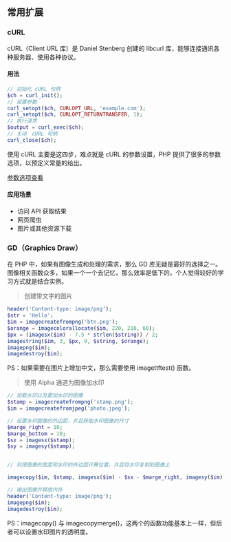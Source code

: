 ## 常用扩展

### cURL
cURL（Client URL 库）是 Daniel Stenberg 创建的 libcurl 库，能够连接通讯各种服务器、使用各种协议。

#### 用法
```php
// 初始化 cURL 句柄
$ch = curl_init();
// 设置参数
curl_setopt($ch, CURLOPT_URL, 'example.com');
curl_setopt($ch, CURLOPT_RETURNTRANSFER, 1);
// 执行请求
$output = curl_exec($ch);
// 关闭　cURL 句柄
curl_close($ch);
```

使用 cURL 主要是这四步，难点就是 cURL 的参数设置，PHP 提供了很多的参数选项，以预定义常量的给出。

[参数选项查看](http://php.net/manual/zh/curl.constants.php)

#### 应用场景
- 访问 API 获取结果
- 网页爬虫
- 图片或其他资源下载

### GD（Graphics Draw）
在 PHP 中，如果有图像生成和处理的需求，那么 GD 库无疑是最好的选择之一。图像相关函数众多，如果一个一个去记忆，那么效率是低下的，个人觉得较好的学习方式就是结合实例。

> 创建带文字的图片

```php
header('Content-type: image/png');
$str = 'Hello';
$im = imagecreatefrompng('btn.png');
$orange = imagecolorallocate($im, 220, 210, 60);
$px = (imagesx($im) - 7.5 * strlen($string)) / 2;
imagestring($im, 3, $px, 9, $string, $orange);
imagepng($im);
imagedestroy($im);
```
PS：如果需要在图片上增加中文，那么需要使用 imagettftest() 函数。

> 使用 Alpha 通道为图像加水印

```php
// 加载水印以及要加水印的图像
$stamp = imagecreatefrompng('stamp.png');
$im = imagecreatefromjpeg('photo.jpeg');

// 设置水印图像的外边距，并且获取水印图像的尺寸
$marge_right = 10;
$marge_bottom = 10;
$sx = imagesx($stamp);
$sy = imagesy($stamp);


// 利用图像的宽度和水印的外边距计算位置，并且将水印复制到图像上

imagecopy($im, $stamp, imagesx($im) - $sx - $marge_right, imagesy($im) - $sy - $marge_bottom, 0, 0, imagesx($stamp), imagesy($stamp));

// 输出图像并释放内存
header('Content-type: image/png');
imagepng($im);
imagedestroy($im);
```
PS：imagecopy() 与 imagecopymerge()，这两个的函数功能基本上一样，但后者可以设置水印图片的透明度。
